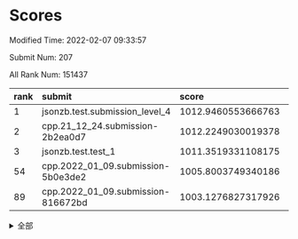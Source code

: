 # Scores

Modified Time: 2022-02-07 09:33:57

Submit Num: 207

All Rank Num: 151437

| rank |               submit               |       score        |       sigma        | pk_num |
| :--- | :--------------------------------- | :----------------- | :----------------- | :----- |
| 1    | jsonzb.test.submission_level_4     | 1012.9460553666763 | 0.8060566418479427 | 2926   |
| 2    | cpp.21_12_24.submission-2b2ea0d7   | 1012.2249030019378 | 0.7893664468432314 | 2926   |
| 3    | jsonzb.test.test_1                 | 1011.3519331108175 | 0.7672867036398828 | 2928   |
| 54   | cpp.2022_01_09.submission-5b0e3de2 | 1005.8003749340186 | 0.7094393259129853 | 2934   |
| 89   | cpp.2022_01_09.submission-816672bd | 1003.1276827317926 | 0.6967890501500505 | 2923   |


<details>
<summary>全部</summary>

| rank |                 submit                 |       score        |       sigma        | pk_num |
| :--- | :------------------------------------- | :----------------- | :----------------- | :----- |
| 1    | jsonzb.test.submission_level_4         | 1012.9460553666763 | 0.8060566418479427 | 2926   |
| 2    | cpp.21_12_24.submission-2b2ea0d7       | 1012.2249030019378 | 0.7893664468432314 | 2926   |
| 3    | jsonzb.test.test_1                     | 1011.3519331108175 | 0.7672867036398828 | 2928   |
| 4    | gobigger.level_3.submission_level_3_33 | 1011.1780119988026 | 0.7611687666711163 | 2930   |
| 5    | gobigger.level_3.submission_level_3_21 | 1011.0224760250587 | 0.7747833853545968 | 2921   |
| 6    | gobigger.level_3.submission_level_3_39 | 1010.9595618034185 | 0.7653316432118654 | 2926   |
| 7    | gobigger.level_3.submission_level_3_7  | 1010.8787585520919 | 0.7796541048948742 | 2923   |
| 8    | gobigger.level_3.submission_level_3_5  | 1010.8267004086113 | 0.7725704572702814 | 2921   |
| 9    | gobigger.level_3.submission_level_3_4  | 1010.8236388618855 | 0.7707682032720514 | 2928   |
| 10   | gobigger.level_3.submission_level_3_37 | 1010.7511520379393 | 0.7452826292385759 | 2928   |
| 11   | gobigger.level_3.submission_level_3_30 | 1010.7441529848056 | 0.7865619212021279 | 2925   |
| 12   | gobigger.level_3.submission_level_3_32 | 1010.7310200062527 | 0.7836558776292719 | 2925   |
| 13   | gobigger.level_3.submission_level_3_9  | 1010.6251172819041 | 0.7752098899338452 | 2930   |
| 14   | gobigger.level_3.submission_level_3_18 | 1010.4897848285364 | 0.7832011269520903 | 2927   |
| 15   | gobigger.level_3.submission_level_3_36 | 1010.4416256221951 | 0.7583645283327084 | 2925   |
| 16   | gobigger.level_3.submission_level_3_25 | 1010.3912962268422 | 0.754936557203783  | 2924   |
| 17   | gobigger.level_3.submission_level_3_16 | 1010.3770395616626 | 0.7679194619838122 | 2929   |
| 18   | gobigger.level_3.submission_level_3_6  | 1010.3048299463715 | 0.7698728324353238 | 2929   |
| 19   | gobigger.level_3.submission_level_3_13 | 1010.2885796455923 | 0.7590833622133144 | 2927   |
| 20   | gobigger.level_3.submission_level_3_48 | 1010.2635239082296 | 0.7569169771887023 | 2923   |
| 21   | gobigger.level_3.submission_level_3_29 | 1010.239823628041  | 0.7507767960966443 | 2932   |
| 22   | gobigger.level_3.submission_level_3_14 | 1010.2272636363408 | 0.7668630219954602 | 2921   |
| 23   | gobigger.level_3.submission_level_3_44 | 1010.061418852123  | 0.7582261528752892 | 2929   |
| 24   | gobigger.level_3.submission_level_3_17 | 1009.9678175311766 | 0.7614117081430718 | 2926   |
| 25   | gobigger.level_3.submission_level_3_23 | 1009.8306931975724 | 0.7592436631001591 | 2928   |
| 26   | gobigger.level_3.submission_level_3_42 | 1009.7420789617802 | 0.7673561069460767 | 2924   |
| 27   | gobigger.level_3.submission_level_3_10 | 1009.7155407523285 | 0.7466141511643422 | 2926   |
| 28   | gobigger.level_3.submission_level_3_12 | 1009.615634030034  | 0.7642357076396508 | 2926   |
| 29   | gobigger.level_3.submission_level_3_19 | 1009.5038780732218 | 0.7527864312511405 | 2925   |
| 30   | gobigger.level_3.submission_level_3_2  | 1009.4855308737523 | 0.7376599422637006 | 2926   |
| 31   | gobigger.level_3.submission_level_3_1  | 1009.4799631057905 | 0.7251267854275311 | 2924   |
| 32   | gobigger.level_3.submission_level_3_35 | 1009.4736030940225 | 0.7566221616441104 | 2927   |
| 33   | gobigger.level_3.submission_level_3_43 | 1009.3866030868178 | 0.7354246763600305 | 2928   |
| 34   | gobigger.level_3.submission_level_3_22 | 1009.3857091120627 | 0.7469458637080951 | 2924   |
| 35   | gobigger.level_3.submission_level_3_45 | 1009.3494062575593 | 0.7509872844119372 | 2924   |
| 36   | gobigger.level_3.submission_level_3_11 | 1009.3458534985231 | 0.7345916750559391 | 2923   |
| 37   | gobigger.level_3.submission_level_3_8  | 1009.3141797868328 | 0.750372266797817  | 2928   |
| 38   | gobigger.level_3.submission_level_3_3  | 1009.2576623859356 | 0.7548454449070174 | 2928   |
| 39   | gobigger.level_3.submission_level_3_49 | 1009.2560193675619 | 0.7488643721788539 | 2925   |
| 40   | gobigger.level_3.submission_level_3_24 | 1009.2101237344017 | 0.7575976130261483 | 2922   |
| 41   | gobigger.level_3.submission_level_3_40 | 1009.1495396547388 | 0.7606123471539489 | 2925   |
| 42   | gobigger.level_3.submission_level_3_46 | 1009.0942643482982 | 0.7463871150905284 | 2925   |
| 43   | gobigger.level_3.submission_level_3_41 | 1009.0403172774579 | 0.750325132383055  | 2928   |
| 44   | gobigger.level_3.submission_level_3_0  | 1009.022669970836  | 0.7470273565164214 | 2931   |
| 45   | gobigger.level_3.submission_level_3_31 | 1009.0132785429611 | 0.7424729875188679 | 2927   |
| 46   | gobigger.level_3.submission_level_3_20 | 1008.8887230292474 | 0.739800554688675  | 2923   |
| 47   | gobigger.level_3.submission_level_3_38 | 1008.8699857365943 | 0.7637067345249496 | 2930   |
| 48   | gobigger.level_3.submission_level_3_27 | 1008.6938885980935 | 0.7289089764527474 | 2929   |
| 49   | gobigger.level_3.submission_level_3_26 | 1008.6010258416867 | 0.7393371187816213 | 2927   |
| 50   | gobigger.level_3.submission_level_3_15 | 1008.5491841138455 | 0.7346873232320651 | 2927   |
| 51   | gobigger.level_3.submission_level_3_34 | 1008.4212281943754 | 0.7332156711048714 | 2934   |
| 52   | gobigger.level_3.submission_level_3_47 | 1008.3150438842218 | 0.756743912361552  | 2930   |
| 53   | gobigger.level_3.submission_level_3_28 | 1007.8235803482384 | 0.7590936650225389 | 2928   |
| 54   | cpp.2022_01_09.submission-5b0e3de2     | 1005.8003749340186 | 0.7094393259129853 | 2934   |
| 55   | gobigger.level_1.submission_level_1_42 | 1005.6845484405956 | 0.7208958556857973 | 2922   |
| 56   | gobigger.level_1.submission_level_1_11 | 1005.0317352764656 | 0.7196817885735911 | 2927   |
| 57   | gobigger.level_1.submission_level_1_14 | 1004.6552865248026 | 0.73056172105728   | 2927   |
| 58   | gobigger.level_1.submission_level_1_39 | 1004.5780565581376 | 0.7165941311031967 | 2927   |
| 59   | gobigger.level_1.submission_level_1_34 | 1004.4866662569791 | 0.7237111728014267 | 2921   |
| 60   | gobigger.level_1.submission_level_1_19 | 1004.4382304965945 | 0.7231295069698892 | 2928   |
| 61   | gobigger.level_1.submission_level_1_23 | 1004.3638109381699 | 0.7154242212672014 | 2927   |
| 62   | gobigger.level_1.submission_level_1_47 | 1004.3574906292365 | 0.7143905394485838 | 2925   |
| 63   | gobigger.level_1.submission_level_1_33 | 1004.3410503527762 | 0.7194146466277885 | 2932   |
| 64   | gobigger.level_1.submission_level_1_44 | 1004.0888570481566 | 0.7163915299832961 | 2925   |
| 65   | gobigger.level_1.submission_level_1_38 | 1004.0286905142036 | 0.7105447243112837 | 2920   |
| 66   | gobigger.level_1.submission_level_1_48 | 1003.874014264857  | 0.7116422969954944 | 2923   |
| 67   | gobigger.level_1.submission_level_1_37 | 1003.8338923903316 | 0.7263793926153284 | 2925   |
| 68   | gobigger.level_1.submission_level_1_17 | 1003.7785982083907 | 0.7218773768202782 | 2927   |
| 69   | gobigger.level_1.submission_level_1_13 | 1003.7378742203141 | 0.7121110250597775 | 2927   |
| 70   | gobigger.level_1.submission_level_1_30 | 1003.693514582614  | 0.7083220313405275 | 2929   |
| 71   | gobigger.level_1.submission_level_1_20 | 1003.61783380387   | 0.713668540296914  | 2927   |
| 72   | gobigger.level_1.submission_level_1_26 | 1003.6162052983736 | 0.7097286464368615 | 2922   |
| 73   | gobigger.level_1.submission_level_1_24 | 1003.6139995851473 | 0.7259207978309109 | 2926   |
| 74   | gobigger.level_1.submission_level_1_16 | 1003.5437354822293 | 0.7174487861045782 | 2932   |
| 75   | gobigger.level_1.submission_level_1_31 | 1003.541375228982  | 0.7175383834767901 | 2925   |
| 76   | gobigger.level_1.submission_level_1_21 | 1003.5311062335477 | 0.7210638174716254 | 2927   |
| 77   | gobigger.level_1.submission_level_1_35 | 1003.4311241165445 | 0.6982455090244999 | 2925   |
| 78   | gobigger.level_1.submission_level_1_41 | 1003.4287923638241 | 0.7062206231149184 | 2927   |
| 79   | gobigger.level_1.submission_level_1_7  | 1003.389470907151  | 0.7218906673859181 | 2926   |
| 80   | gobigger.level_1.submission_level_1_15 | 1003.3843798315485 | 0.7153208196295787 | 2929   |
| 81   | gobigger.level_1.submission_level_1_49 | 1003.3729977087017 | 0.7165041904413766 | 2923   |
| 82   | gobigger.level_1.submission_level_1_2  | 1003.3554555948806 | 0.7232981571026578 | 2922   |
| 83   | gobigger.level_1.submission_level_1_29 | 1003.2634557332739 | 0.7193911765073897 | 2930   |
| 84   | gobigger.level_1.submission_level_1_3  | 1003.244897575081  | 0.7034196694941355 | 2933   |
| 85   | gobigger.level_1.submission_level_1_27 | 1003.2293984709888 | 0.7137815446823845 | 2929   |
| 86   | gobigger.level_1.submission_level_1_12 | 1003.2268071461838 | 0.7086442516382547 | 2925   |
| 87   | gobigger.level_1.submission_level_1_10 | 1003.1968912223716 | 0.7097578262374654 | 2925   |
| 88   | gobigger.level_1.submission_level_1_32 | 1003.182252669417  | 0.7178666032762251 | 2925   |
| 89   | cpp.2022_01_09.submission-816672bd     | 1003.1276827317926 | 0.6967890501500505 | 2923   |
| 90   | gobigger.level_1.submission_level_1_43 | 1003.1270139766999 | 0.7145708980335703 | 2926   |
| 91   | gobigger.level_1.submission_level_1_8  | 1003.1179345784511 | 0.717384814230695  | 2925   |
| 92   | gobigger.level_1.submission_level_1_28 | 1003.1003522782655 | 0.7126014406150096 | 2928   |
| 93   | gobigger.level_1.submission_level_1_36 | 1003.0583355216994 | 0.7142862484160146 | 2922   |
| 94   | gobigger.level_1.submission_level_1_18 | 1003.0580261730972 | 0.7133380696171433 | 2929   |
| 95   | gobigger.level_1.submission_level_1_9  | 1002.904692353769  | 0.7172571405419633 | 2925   |
| 96   | gobigger.level_1.submission_level_1_45 | 1002.8493987406501 | 0.7065410611062487 | 2932   |
| 97   | gobigger.level_1.submission_level_1_0  | 1002.796053594093  | 0.7167121170525986 | 2931   |
| 98   | gobigger.level_1.submission_level_1_25 | 1002.7870318480501 | 0.7161127145546061 | 2924   |
| 99   | gobigger.level_1.submission_level_1_1  | 1002.7472263438327 | 0.7214993236975146 | 2929   |
| 100  | gobigger.level_1.submission_level_1_22 | 1002.7094402754126 | 0.7093585794465358 | 2923   |
| 101  | gobigger.level_1.submission_level_1_40 | 1002.6090356505443 | 0.7074422199698099 | 2921   |
| 102  | gobigger.level_1.submission_level_1_46 | 1002.5387958571031 | 0.7242586147797967 | 2929   |
| 103  | gobigger.level_1.submission_level_1_6  | 1002.3060662049639 | 0.7203754709189523 | 2931   |
| 104  | gobigger.level_1.submission_level_1_4  | 1001.9917187685522 | 0.7133183375872492 | 2928   |
| 105  | gobigger.level_1.submission_level_1_5  | 1001.056030207463  | 0.7142127310410652 | 2920   |
| 106  | gobigger.random.submission_random_38   | 997.3325630195407  | 0.7145124504632847 | 2926   |
| 107  | gobigger.random.submission_random_46   | 997.2471609439112  | 0.7099110045720772 | 2925   |
| 108  | gobigger.random.submission_random_25   | 997.0175118785043  | 0.6984756126082146 | 2920   |
| 109  | gobigger.random.submission_random_41   | 996.6566217894349  | 0.7211933494773581 | 2926   |
| 110  | gobigger.random.submission_random_42   | 996.6349136786573  | 0.7167680112780813 | 2927   |
| 111  | gobigger.random.submission_random_28   | 996.5434042496714  | 0.7049970745973305 | 2931   |
| 112  | gobigger.random.submission_random_36   | 996.4951679433063  | 0.7144944628390181 | 2930   |
| 113  | gobigger.random.submission_random_44   | 996.4876012327719  | 0.7038985902510212 | 2922   |
| 114  | gobigger.random.submission_random_1    | 996.4692274688862  | 0.6992259516087053 | 2920   |
| 115  | gobigger.random.submission_random_32   | 996.4494934422713  | 0.7061185012318708 | 2926   |
| 116  | gobigger.random.submission_random_27   | 996.4164973951151  | 0.708840548376922  | 2929   |
| 117  | gobigger.random.submission_random_16   | 996.3616766904091  | 0.7119604978510109 | 2926   |
| 118  | gobigger.random.submission_random_20   | 996.3304772920444  | 0.7046979796828853 | 2926   |
| 119  | gobigger.random.submission_random_24   | 996.3075741535167  | 0.7102145951295281 | 2924   |
| 120  | gobigger.random.submission_random_34   | 996.2439761261047  | 0.7052125130803357 | 2929   |
| 121  | gobigger.random.submission_random_22   | 996.2422815027791  | 0.7104109772440032 | 2930   |
| 122  | gobigger.random.submission_random_6    | 996.1723132272964  | 0.7137731599396312 | 2928   |
| 123  | gobigger.random.submission_random_23   | 996.1501421350681  | 0.6981655839809829 | 2929   |
| 124  | gobigger.random.submission_random_29   | 996.1195854510818  | 0.6995728015932814 | 2928   |
| 125  | gobigger.random.submission_random_49   | 996.1167439197195  | 0.7108466272789536 | 2928   |
| 126  | gobigger.random.submission_random_9    | 996.1121159937229  | 0.7166660749738502 | 2924   |
| 127  | gobigger.random.submission_random_33   | 996.0853017400136  | 0.7099351815367476 | 2923   |
| 128  | gobigger.random.submission_random_40   | 996.0334827026699  | 0.7227905844125962 | 2926   |
| 129  | gobigger.random.submission_random_4    | 995.9528867008762  | 0.7132886037866266 | 2920   |
| 130  | gobigger.random.submission_random_45   | 995.935671590994   | 0.7074897412900708 | 2925   |
| 131  | gobigger.random.submission_random_13   | 995.8888786321372  | 0.7050727576206756 | 2925   |
| 132  | gobigger.random.submission_random_17   | 995.8468870225042  | 0.7082896051697438 | 2927   |
| 133  | gobigger.random.submission_random_5    | 995.8423206672541  | 0.7291752488590999 | 2931   |
| 134  | gobigger.random.submission_random_48   | 995.823385628774   | 0.7139711616779711 | 2932   |
| 135  | gobigger.random.submission_random_26   | 995.8193333751549  | 0.7038462456028467 | 2927   |
| 136  | gobigger.random.submission_random_8    | 995.8053587331418  | 0.7176397076357455 | 2927   |
| 137  | gobigger.random.submission_random_47   | 995.7767120810333  | 0.7087481709198107 | 2926   |
| 138  | gobigger.random.submission_random_0    | 995.7655831062223  | 0.7089482326365459 | 2930   |
| 139  | gobigger.random.submission_random_31   | 995.7598369242083  | 0.6974293327835438 | 2930   |
| 140  | gobigger.random.submission_random_35   | 995.6776672745384  | 0.7186434081103238 | 2923   |
| 141  | gobigger.random.submission_random_11   | 995.6776535395684  | 0.7286136211513486 | 2927   |
| 142  | gobigger.random.submission_random_19   | 995.6379871042813  | 0.7081275676110629 | 2926   |
| 143  | gobigger.random.submission_random_21   | 995.5834794324219  | 0.6988913914761447 | 2921   |
| 144  | gobigger.random.submission_random_3    | 995.5283111606683  | 0.7126671616655963 | 2928   |
| 145  | gobigger.random.submission_random_30   | 995.5163383556504  | 0.7295601381264593 | 2931   |
| 146  | gobigger.random.submission_random_12   | 995.507082975841   | 0.7128865544412727 | 2926   |
| 147  | gobigger.random.submission_random_14   | 995.4791382621512  | 0.7152372568672215 | 2929   |
| 148  | gobigger.random.submission_random_43   | 995.4283513804507  | 0.7109154499689591 | 2926   |
| 149  | gobigger.level_2.submission_level_2_1  | 995.4174687298616  | 0.7280925977411906 | 2924   |
| 150  | gobigger.random.submission_random_37   | 995.3738132434578  | 0.7016590180301473 | 2922   |
| 151  | gobigger.random.submission_random_7    | 995.2984675061124  | 0.7237073595217413 | 2931   |
| 152  | gobigger.random.submission_random_15   | 995.2492827183944  | 0.7033356001312208 | 2933   |
| 153  | gobigger.random.submission_random_39   | 995.1685743724722  | 0.7211066586070423 | 2920   |
| 154  | gobigger.random.submission_random_10   | 995.1338645750835  | 0.7112460023423922 | 2926   |
| 155  | gobigger.random.submission_random_2    | 994.8167708358861  | 0.7201211317493632 | 2927   |
| 156  | gobigger.random.submission_random_18   | 994.5611737396447  | 0.7214659318293811 | 2926   |
| 157  | gobigger.level_2.submission_level_2_41 | 994.3048682966822  | 0.7285197169323389 | 2920   |
| 158  | gobigger.level_2.submission_level_2_4  | 993.436440313535   | 0.7331806936822516 | 2930   |
| 159  | gobigger.level_2.submission_level_2_21 | 993.2893512292037  | 0.74236954748915   | 2927   |
| 160  | gobigger.level_2.submission_level_2_0  | 993.2503729600313  | 0.7404792303171055 | 2928   |
| 161  | gobigger.level_2.submission_level_2_16 | 993.1821892403203  | 0.7357631937130679 | 2927   |
| 162  | gobigger.level_2.submission_level_2_28 | 993.040425698684   | 0.7291309288041471 | 2924   |
| 163  | gobigger.level_2.submission_level_2_25 | 992.829376059533   | 0.7334571855112195 | 2924   |
| 164  | gobigger.level_2.submission_level_2_49 | 992.8098806556338  | 0.7635507494921064 | 2927   |
| 165  | gobigger.level_2.submission_level_2_24 | 992.6928155018323  | 0.7527675058208991 | 2924   |
| 166  | gobigger.level_2.submission_level_2_48 | 992.6483339449559  | 0.7401000821654589 | 2930   |
| 167  | gobigger.level_2.submission_level_2_10 | 992.6274025738525  | 0.7540840242825465 | 2924   |
| 168  | gobigger.level_2.submission_level_2_42 | 992.5984351607204  | 0.7387464426129585 | 2926   |
| 169  | gobigger.level_2.submission_level_2_36 | 992.5602734385558  | 0.7375096244627071 | 2925   |
| 170  | gobigger.level_2.submission_level_2_18 | 992.5267881092251  | 0.7571964079542083 | 2924   |
| 171  | gobigger.level_2.submission_level_2_11 | 992.5070432440403  | 0.7469391137888141 | 2922   |
| 172  | gobigger.level_2.submission_level_2_31 | 992.4222825705605  | 0.7317102954443975 | 2926   |
| 173  | gobigger.level_2.submission_level_2_44 | 992.4072047479717  | 0.7350949376771571 | 2924   |
| 174  | gobigger.level_2.submission_level_2_5  | 992.4057234581155  | 0.7523999072939771 | 2927   |
| 175  | gobigger.level_2.submission_level_2_45 | 992.309888555025   | 0.7561478514292168 | 2931   |
| 176  | gobigger.level_2.submission_level_2_38 | 992.2895949732881  | 0.7267846985168156 | 2927   |
| 177  | gobigger.level_2.submission_level_2_6  | 992.2775867712992  | 0.7435319129867735 | 2928   |
| 178  | gobigger.level_2.submission_level_2_14 | 992.2526421316595  | 0.7394805818718252 | 2923   |
| 179  | gobigger.level_2.submission_level_2_23 | 992.209845246171   | 0.7413861296293652 | 2929   |
| 180  | gobigger.level_2.submission_level_2_29 | 992.2088100863127  | 0.7364051838679713 | 2921   |
| 181  | gobigger.level_2.submission_level_2_37 | 992.1411113226067  | 0.7376784584701059 | 2927   |
| 182  | gobigger.level_2.submission_level_2_47 | 992.0376225457866  | 0.7438893697013318 | 2920   |
| 183  | gobigger.level_2.submission_level_2_33 | 991.8473608692666  | 0.757455709437781  | 2930   |
| 184  | gobigger.level_2.submission_level_2_9  | 991.8379270341425  | 0.7308443471791032 | 2923   |
| 185  | gobigger.level_2.submission_level_2_43 | 991.7916025176969  | 0.7528163664107833 | 2925   |
| 186  | gobigger.level_2.submission_level_2_39 | 991.7614561769201  | 0.741692412382296  | 2921   |
| 187  | gobigger.level_2.submission_level_2_19 | 991.6137845089676  | 0.7554473180502493 | 2927   |
| 188  | gobigger.level_2.submission_level_2_40 | 991.5041319229446  | 0.7398673380334754 | 2924   |
| 189  | gobigger.level_2.submission_level_2_15 | 991.433848110992   | 0.7415979044297106 | 2925   |
| 190  | gobigger.level_2.submission_level_2_46 | 991.3915872836387  | 0.76186826055613   | 2918   |
| 191  | gobigger.level_2.submission_level_2_34 | 991.3904678903054  | 0.7656678767750595 | 2927   |
| 192  | gobigger.level_2.submission_level_2_17 | 991.3529740399633  | 0.7595956227538686 | 2925   |
| 193  | gobigger.level_2.submission_level_2_26 | 991.3527250837358  | 0.7521018809650578 | 2924   |
| 194  | gobigger.level_2.submission_level_2_12 | 991.2977962235876  | 0.7670490581563763 | 2932   |
| 195  | gobigger.level_2.submission_level_2_35 | 991.2802995736138  | 0.7348801586899186 | 2931   |
| 196  | gobigger.level_2.submission_level_2_27 | 991.1652560820656  | 0.7333273838508287 | 2928   |
| 197  | gobigger.level_2.submission_level_2_32 | 991.1549533518834  | 0.7678192342754446 | 2928   |
| 198  | gobigger.level_2.submission_level_2_30 | 991.0943280349958  | 0.7637167674849104 | 2920   |
| 199  | gobigger.level_2.submission_level_2_13 | 990.9955527159821  | 0.7650444873249236 | 2925   |
| 200  | gobigger.level_2.submission_level_2_7  | 990.9627129316252  | 0.7760770172007432 | 2924   |
| 201  | gobigger.level_2.submission_level_2_3  | 990.8975064254815  | 0.7597438915018019 | 2931   |
| 202  | gobigger.level_2.submission_level_2_8  | 990.5969930812581  | 0.7684966947602382 | 2924   |
| 203  | gobigger.level_2.submission_level_2_2  | 990.5765359360993  | 0.7724645695191651 | 2932   |
| 204  | gobigger.level_2.submission_level_2_20 | 990.073280181224   | 0.7787824624037308 | 2933   |
| 205  | gobigger.level_2.submission_level_2_22 | 989.8924753488295  | 0.7808466213840799 | 2932   |
| 206  | gobigger.none.submission_none_0        | 977.0041348430975  | 1.4159295643850787 | 2931   |
| 207  | gobigger.none.submission_none_1        | 974.128940705333   | 1.7296322082453528 | 2926   |

</details>